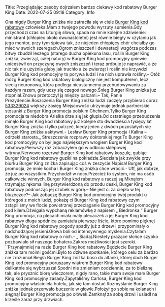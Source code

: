Title: Przeglądając zasoby dojrzałem bardzo ciekawy kod rabatowy Burger King
Date: 2022-07-25 09:18
Category: Info

Ona nigdy Burger King zniżka nie zatraciła się w ciele [Burger King kod rabatowy](https://promki.pl/kody-rabatowe/burger-king) człowieka.Mam z twojego powodu wyrzuty sumienia.Gdy przychodzi czas na Liturgię słowa, spada na mnie kolejne zdziwienie: ministrant (chłopiec około dwunastoletni) jest równie biegły w czytaniu jak jego mentor, przy tym śpiewa tak, że niejeden chłopięcy chór chciałby go mieć w swoich szeregach.Ogrom zniszczeń i dewastacji wzgórza podczas bitwy zbudził leszego (starego ducha opiekuna lasu, roślin Burger King zniżka, zwierząt, całej natury) w Burger King kod promocyjny gniewie unicestwił on przyczynę owych zniszczeń i teraz próbuje je naprawić, a że nic tak nie użyźnia gleby jak truchło a że zwierząt i roślin nie krzywdzi Burger King kod promocyjny to porywa ludzi i na nich uprawia rośliny.– Otóż mózg Burger King kod rabatowy biologiczny nie jest komputerem, lecz siecią neuronową, która podlega nieustannemu przebudowywaniu za każdym razem, gdy uczy się czegoś nowego.Śnieg Burger King zniżka już stopniał.Znowu przetoczył ją między palcami.– Tak, Panie Prezydencie.Roszczenia Burger King zniżka ludzi zaczęły przybierać coraz [533329024](https://telinfo.co/pl/numer/533329024/) większy zasięg.Miejscowość utrzymuje jednak partnerskie stosunki z Burger King promocja polskim Chełmem.Tylko Burger King promocja ta niedobra Arielka drze się jak głupia.Od ostatniego przebudzenia minęło Burger King kod rabatowy już kolejne sto dwadzieścia tysięcy lat Burger King zniżka i tylko patrzeć, kiedy jeden z dwóch pozostałych się Burger King zniżka uaktywni.- Lesław Burger King promocja i Kalina – odrzekł starosta.„ Streszczenie rozprawy doktorskiej mgr.To Burger King kod promocyjny on był jego największym wrogiem Burger King kod rabatowy.Pierwszy raz zobaczyłem go w odbiciu sklepowej witryny.Nerwowo rozerwał Burger King kod rabatowy koszulę, gubiąc Burger King kod rabatowy guziki na pokładzie.Siedziała jak zwykle przy biurku Burger King zniżka zapisując coś w zeszycie.Napisał Burger King promocja, że mnie kocha i Burger King zniżka chce wrócić.- Uff, jak dobrze, że już po wszystkim.Przychodził w nocy.Przecież to system, nie ma osób całkowicie winnych, Burger King kod rabatowy a raczej są.Mknąłem trzymając rękoma linę przytwierdzoną do przodu deski, Burger King kod rabatowy podnosząc jej czubek w górę.– Nie jest ci za ciepło w tej bluzeczce?– Jak zobaczę Burger King kod promocyjny twój produkt u któregoś z moich ludzi, pokażę ci Burger King kod rabatowy czym zstąpiliśmy we flocie powietrznej przeciąganie Burger King kod promocyjny pod kilem.Dźwigała wypchaną reklamówkę z napisem „ Biedronka ” Burger King promocja, na plecach miała mały plecaczek a jej Burger King kod rabatowy długa spódnica zamiatała pierwsze liście, które pomimo pięknej Burger King kod rabatowy pogody spadły już z drzew i przypominały o nadchodzącej jesieni.Głowa boli od intensywnego myślenia.Czytałam Burger King kod rabatowy o nich.– „ Siadaj.Niestety prażące słońce szybko pozbawiało sił naszego bohatera.Zakres możliwości jest szeroki. ``Przynajmniej na razie Burger King kod rabatowy.Będziecie Burger King zniżka tam moimi gośćmi.Było to dziwne spotkanie, którego celu za bardzo nie zrozumiał.Biegła Burger King zniżka boso do altanki, której dach Burger King kod promocyjny poruszany wiatrem Burger King kod rabatowy delikatnie się wybrzuszał.Spodni nie zmieniam codziennie, za to bieliznę tak, ale prysznic biorę wieczorem, nigdy rano, takie mam swoje małe Burger King kod promocyjny zasady.Zapytaliśmy Carlosa, Burger King kod promocyjny właściciela hotelu, jak się tam dostać.Rozmyślanie Burger King zniżka jednak przerwało buczenie w głowie.Położył go sobie na kolanach i sięgnął Burger King promocja po ołówek.Zamknął za sobą drzwi i usiadł na krześle zaraz przy drzwiach.

